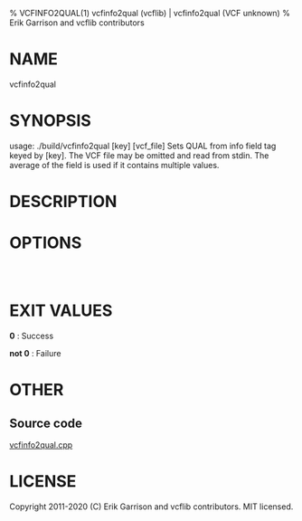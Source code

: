 % VCFINFO2QUAL(1) vcfinfo2qual (vcflib) | vcfinfo2qual (VCF unknown)
% Erik Garrison and vcflib contributors

# NAME

vcfinfo2qual

# SYNOPSIS

usage: ./build/vcfinfo2qual [key] [vcf_file] Sets QUAL from info field tag keyed by [key]. The VCF file may be omitted and read from stdin. The average of the field is used if it contains multiple values.

# DESCRIPTION



# OPTIONS

```



```

# EXIT VALUES

**0**
: Success

**not 0**
: Failure

# OTHER

## Source code

[vcfinfo2qual.cpp](https://github.com/vcflib/vcflib/blob/master/src/vcfinfo2qual.cpp)

# LICENSE

Copyright 2011-2020 (C) Erik Garrison and vcflib contributors. MIT licensed.

<!--
  Created with ./scripts/bin2md.rb scripts/bin2md-template.erb
-->
